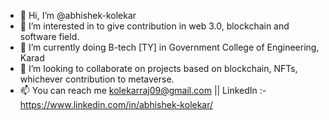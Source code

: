 - 👋 Hi, I’m @abhishek-kolekar
- 👀 I’m interested in to give contribution in web 3.0, blockchain and software field.
- 🌱 I’m currently doing B-tech [TY] in Government College of Engineering, Karad
- 💞️ I’m looking to collaborate on projects based on blockchain, NFTs, whichever contribution to metaverse.
- 📫 You can reach me kolekarraj09@gmail.com || LinkedIn :- https://www.linkedin.com/in/abhishek-kolekar/
